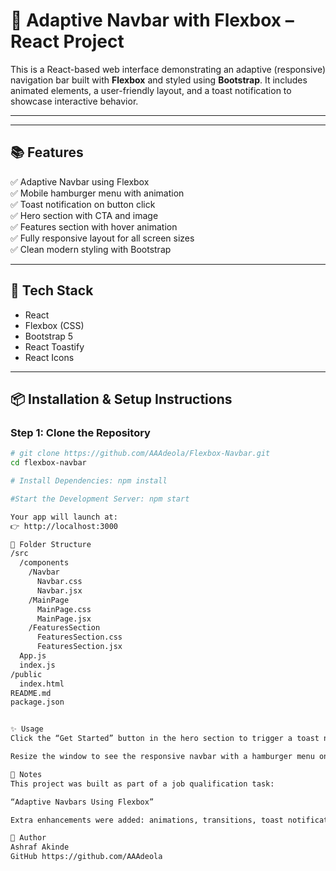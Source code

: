 # 🚀 Adaptive Navbar with Flexbox – React Project

This is a React-based web interface demonstrating an adaptive (responsive) navigation bar built with **Flexbox** and styled using **Bootstrap**. It includes animated elements, a user-friendly layout, and a toast notification to showcase interactive behavior.

---


---

## 📚 Features

✅ Adaptive Navbar using Flexbox  
✅ Mobile hamburger menu with animation  
✅ Toast notification on button click  
✅ Hero section with CTA and image  
✅ Features section with hover animation  
✅ Fully responsive layout for all screen sizes  
✅ Clean modern styling with Bootstrap

---

## 🧰 Tech Stack

- React
- Flexbox (CSS)
- Bootstrap 5
- React Toastify
- React Icons

---

## 📦 Installation & Setup Instructions

### Step 1: Clone the Repository

```bash
# git clone https://github.com/AAAdeola/Flexbox-Navbar.git
cd flexbox-navbar

# Install Dependencies: npm install

#Start the Development Server: npm start

Your app will launch at:
👉 http://localhost:3000

📁 Folder Structure
/src
  /components
    /Navbar
      Navbar.css
      Navbar.jsx
    /MainPage
      MainPage.css
      MainPage.jsx
    /FeaturesSection
      FeaturesSection.css
      FeaturesSection.jsx
  App.js
  index.js
/public
  index.html
README.md
package.json


✨ Usage
Click the “Get Started” button in the hero section to trigger a toast notification in the top-right corner.

Resize the window to see the responsive navbar with a hamburger menu on smaller screens.

📝 Notes
This project was built as part of a job qualification task:

“Adaptive Navbars Using Flexbox”

Extra enhancements were added: animations, transitions, toast notifications, and feature sections.

👤 Author
Ashraf Akinde
GitHub https://github.com/AAAdeola